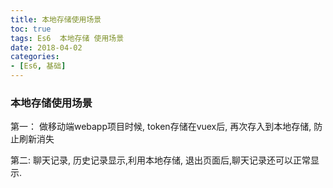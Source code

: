 ```yaml
---
title: 本地存储使用场景
toc: true
tags: Es6  本地存储 使用场景
date: 2018-04-02
categories:
- [Es6, 基础]
---
```


### 本地存储使用场景

第一： 做移动端webapp项目时候, token存储在vuex后, 再次存入到本地存储, 防止刷新消失

第二: 聊天记录, 历史记录显示,利用本地存储, 退出页面后,聊天记录还可以正常显示.